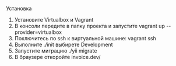 Установка 
1. Установите Virtualbox и Vagrant
2. В консоли передите в папку проекта и запустите vagrant up --provider=virtualbox
3. Поключитесь по ssh к виртуальной машине: vagrant ssh
4. Выполните ./init выбирете Development
5. Запустите миграцию ./yii  migrate
6. В браузере откоройте invoice.dev/
